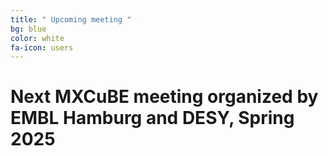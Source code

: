 ```yaml
---
title: " Upcoming meeting "
bg: blue
color: white
fa-icon: users 
---
```


# Next MXCuBE meeting organized by EMBL Hamburg and DESY, Spring 2025
